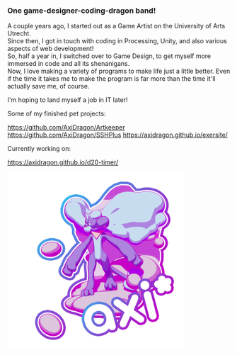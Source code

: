 ### One game-designer-coding-dragon band!

A couple years ago, I started out as a Game Artist on the University of Arts Utrecht.<br>
Since then, I got in touch with coding in Processing, Unity, and also various aspects of web development!<br>
So, half a year in, I switched over to Game Design, to get myself more immersed in code and all its shenanigans.<br>
Now, I love making a variety of programs to make life just a little better. Even if the time it takes me to make the program is far more than the time it'll actually save me, of course.<br>

I'm hoping to land myself a job in IT later!

Some of my finished pet projects:

https://github.com/AxiDragon/Artkeeper
https://github.com/AxiDragon/SSHPlus
https://axidragon.github.io/exersite/

Currently working on:

https://axidragon.github.io/d20-timer/

<img alt="Cool dragon!" src="https://github.com/AxiDragon/AxiDragon/blob/main/img/Axi-GIF-Alt-Language.gif" height="400">
